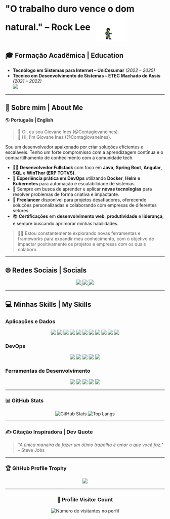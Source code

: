 # "O trabalho duro vence o dom natural." – Rock Lee <img src="lee.gif" width="100" style="margin-left: 10px; vertical-align: middle;">

## 🎓 Formação Acadêmica | Education  
- **Tecnólogo em Sistemas para Internet – UniCesumar** *(2022 – 2025)*  
- **Técnico em Desenvolvimento de Sistemas – ETEC Machado de Assis** *(2021 – 2022)*  
[![](https://visitcount.itsvg.in/api?id=Contagiovaneines&icon=0&color=0)](https://visitcount.itsvg.in)

---

## 💫 Sobre mim | About Me  

🌎 **Português | English**  
> 👋 Oi, eu sou Giovane Ines (@Contagiovaneines).  
> 👋 Hi, I'm Giovane Ines (@Contagiovaneines).  

Sou um desenvolvedor apaixonado por criar soluções eficientes e escaláveis. Tenho um forte compromisso com a aprendizagem contínua e o compartilhamento de conhecimento com a comunidade tech.

- 👨‍💻 **Desenvolvedor Fullstack** com foco em **Java**, **Spring Boot**, **Angular**, **SQL** e **WinThor (ERP TOTVS)**.  
- 🚀 **Experiência prática em DevOps** utilizando **Docker**, **Helm** e **Kubernetes** para automação e escalabilidade de sistemas.  
- 🌱 Sempre em busca de aprender e aplicar **novas tecnologias** para resolver problemas de forma criativa e impactante.  
- 💼 **Freelancer** disponível para projetos desafiadores, oferecendo soluções personalizadas e colaborando com empresas de diferentes setores.  
- 📚 **Certificações** em **desenvolvimento web**, **produtividade** e **liderança**, e sempre buscando aprimorar minhas habilidades.  

> 🧑‍🎓 Estou constantemente explorando novas ferramentas e frameworks para expandir meu conhecimento, com o objetivo de impactar positivamente os projetos e empresas com os quais colaboro.

---

## 🌐 Redes Sociais | Socials  
<p align="center">
  <a href="https://www.linkedin.com/in/giovane-ines">
    <img src="https://img.shields.io/badge/LinkedIn-%230077B5.svg?style=for-the-badge&logo=linkedin&logoColor=white" />
  </a>
  <a href="https://github.com/Contagiovaneines">
    <img src="https://img.shields.io/badge/GitHub-%23181717.svg?style=for-the-badge&logo=github&logoColor=white" />
  </a>
  <a href="https://contagiovaneines.github.io/">
    <img src="https://img.shields.io/badge/Portfolio-%23FF5722.svg?style=for-the-badge&logo=firefox&logoColor=white" />
  </a>
</p>

---

## 💻 Minhas Skills | My Skills  

### **Aplicações e Dados**  
<p align="center">
  <a href="https://dev.mysql.com/doc/" target="_blank"><img src="https://img.shields.io/badge/MySQL-%2300758F.svg?style=for-the-badge&logo=mysql&logoColor=white" /></a>
  <a href="https://www.postgresql.org/docs/" target="_blank"><img src="https://img.shields.io/badge/SQL-%23003B57.svg?style=for-the-badge&logo=postgresql&logoColor=white" /></a>
  <a href="https://docs.oracle.com/en/java/" target="_blank"><img src="https://img.shields.io/badge/Java-%23007396.svg?style=for-the-badge&logo=java&logoColor=white" /></a>
  <a href="https://dart.dev/guides" target="_blank"><img src="https://img.shields.io/badge/Dart-%230175C2.svg?style=for-the-badge&logo=dart&logoColor=white" /></a>
  <a href="https://flutter.dev/docs" target="_blank"><img src="https://img.shields.io/badge/Flutter-%2302569B.svg?style=for-the-badge&logo=flutter&logoColor=white" /></a>
  <a href="https://docs.flutterflow.io/" target="_blank"><img src="https://img.shields.io/badge/FlutterFlow-%237B1FA2.svg?style=for-the-badge&logo=flutter&logoColor=white" /></a>
  <a href="https://developer.mozilla.org/en-US/docs/Web/JavaScript" target="_blank"><img src="https://img.shields.io/badge/JavaScript-%23F7DF1E.svg?style=for-the-badge&logo=javascript&logoColor=black" /></a>
  <a href="https://angular.io/docs" target="_blank"><img src="https://img.shields.io/badge/Angular-%23DD0031.svg?style=for-the-badge&logo=angular&logoColor=white" /></a>
  <a href="https://developer.mozilla.org/en-US/docs/Web/HTML" target="_blank"><img src="https://img.shields.io/badge/HTML5-%23E34F26.svg?style=for-the-badge&logo=html5&logoColor=white" /></a>
  <a href="https://developer.mozilla.org/en-US/docs/Web/CSS" target="_blank"><img src="https://img.shields.io/badge/CSS3-%231572B6.svg?style=for-the-badge&logo=css3&logoColor=white" /></a>
  <a href="https://produtos.totvs.com/protheus-erp" target="_blank"><img src="https://img.shields.io/badge/WinThor-%23005F99.svg?style=for-the-badge&logo=totvs&logoColor=white" /></a>
</p>

### **DevOps**  
<p align="center">
  <a href="https://docs.docker.com/" target="_blank"><img src="https://img.shields.io/badge/Docker-%232496ED.svg?style=for-the-badge&logo=docker&logoColor=white" /></a>
  <a href="https://kubernetes.io/docs/" target="_blank"><img src="https://img.shields.io/badge/Kubernetes-%23326CE5.svg?style=for-the-badge&logo=kubernetes&logoColor=white" /></a>
  <a href="https://helm.sh/docs/" target="_blank"><img src="https://img.shields.io/badge/Helm-%230F1689.svg?style=for-the-badge&logo=helm&logoColor=white" /></a>
  <a href="https://git-scm.com/doc" target="_blank"><img src="https://img.shields.io/badge/Git-%23F05033.svg?style=for-the-badge&logo=git&logoColor=white" /></a>
  <a href="https://docs.github.com/" target="_blank"><img src="https://img.shields.io/badge/GitHub-%23181717.svg?style=for-the-badge&logo=github&logoColor=white" /></a>
</p>

### **Ferramentas de Desenvolvimento**  
<p align="center">
  <a href="https://code.visualstudio.com/docs" target="_blank"><img src="https://img.shields.io/badge/Visual%20Studio%20Code-%23007ACC.svg?style=for-the-badge&logo=visual-studio-code&logoColor=white" /></a>
  <a href="https://developer.android.com/studio" target="_blank"><img src="https://img.shields.io/badge/Android%20Studio-%233DDC84.svg?style=for-the-badge&logo=android-studio&logoColor=white" /></a>
  <a href="https://www.eclipse.org/documentation/" target="_blank"><img src="https://img.shields.io/badge/Eclipse-%232C2255.svg?style=for-the-badge&logo=eclipse-ide&logoColor=white" /></a>
  <a href="https://trello.com/guide" target="_blank"><img src="https://img.shields.io/badge/Trello-%23007ACC.svg?style=for-the-badge&logo=trello&logoColor=white" /></a>
  <a href="https://learning.postman.com/docs/getting-started/introduction/" target="_blank"><img src="https://img.shields.io/badge/Postman-%23FF6C37.svg?style=for-the-badge&logo=postman&logoColor=white" /></a>
</p>

---

### 📊 GitHub Stats  

<div align="center">  
  <img height="150" src="https://github-readme-stats.vercel.app/api?username=Contagiovaneines&theme=radical&hide_border=false&include_all_commits=true&count_private=true" alt="GitHub Stats" />  
  <img height="150" src="https://github-readme-stats.vercel.app/api/top-langs/?username=Contagiovaneines&theme=radical&hide_border=false&layout=compact" alt="Top Langs" />  
</div>

---

### ✍️ Citação Inspiradora | Dev Quote  

> *"A única maneira de fazer um ótimo trabalho é amar o que você faz."* – Steve Jobs  
---

### 🏆 GitHub Profile Trophy

<p align="center">
  <a
    href="https://github.com/ryo-ma/github-profile-trophy"
    title="repositório de troféus"
  >
    <img
      width="800"
      src="https://github-profile-trophy.vercel.app/?username=iuricode&column=8&theme=darkhub&no-frame=true&no-bg=true"
    />
  </a>
</p>

---

<div align="center">
  <h3><b>📍 Profile Visitor Count</b></h3>
</div>

<p align="center">
  <img
    src="https://profile-counter.glitch.me/iuricode/count.svg"
    alt="Número de visitantes no perfil"
  />
</p>

